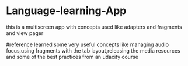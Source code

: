 # Language-learning-App
this is a multiscreen app with concepts used like adapters and fragments and view pager


#reference
learned some very useful concepts like managing audio focus,using fragments with the tab layout,releasing the media resources and some of the best practices from an udacity course


